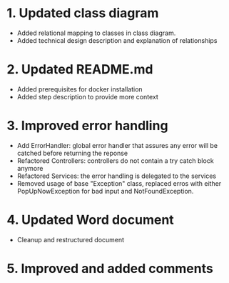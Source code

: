 # 1. Updated class diagram
 - Added relational mapping to classes in class diagram.
 - Added technical design description and explanation of relationships

# 2. Updated README.md
  - Added prerequisites for docker installation
  - Added step description to provide more context

# 3. Improved error handling
  - Add ErrorHandler: global error handler that assures any error will be catched before returning the reponse
  - Refactored Controllers: controllers do not contain a try catch block anymore
  - Refactored Services: the error handling is delegated to the services
  - Removed usage of base "Exception" class, replaced erros with either PopUpNowException for bad input and NotFoundException.

# 4. Updated Word document
  - Cleanup and restructured document
    
# 5. Improved and added comments